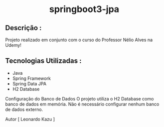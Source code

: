 <h1 align = "center"> springboot3-jpa </h1>


## Descrição :
Projeto realizado em conjunto com o curso do Professor Nélio Alves na Udemy!

## Tecnologias Utilizadas :
* Java
* Spring Framework
* Spring Data JPA
* H2 Database

Configuração do Banco de Dados
O projeto utiliza o H2 Database como banco de dados em memória. Não é necessário configurar nenhum banco de dados externo.

Autor
[ Leonardo Kazu ] 

 
